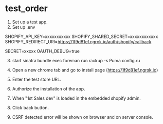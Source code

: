 # test_order
1.  Set up a test app.
2.  Set up .env 

  SHOPIFY_API_KEY=xxxxxxxxxxx
  SHOPIFY_SHARED_SECRET=xxxxxxxxxxxx
  SHOPIFY_REDIRECT_URI=https://1f9d81ef.ngrok.io/auth/shopify/callback

  SECRET=xxxxx
  OAUTH_DEBUG=true

3. start sinatra 
  bundle exec foreman run rackup -s Puma config.ru

4. Open a new chrome tab and go to install page (https://1f9d81ef.ngrok.io)

5. Enter the test store URL.

6. Authorize the installation of the app.

7. When "1st Sales dev" is loaded in the embedded shopify admin.

8. Click back button.

9. CSRF detected error will be shown on browser and on server console.
